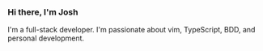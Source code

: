 ### Hi there, I'm Josh

I'm a full-stack developer. I'm passionate about vim, TypeScript, BDD, and personal development.

